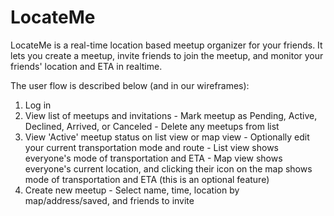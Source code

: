 LocateMe
========

LocateMe is a real-time location based meetup organizer for your friends.  It lets you create a meetup, invite friends to join the meetup, and monitor your friends' location and ETA in realtime.

The user flow is described below (and in our wireframes):

1.  Log in
2.  View list of meetups and invitations
         - Mark meetup as Pending, Active, Declined, Arrived, or Canceled
         - Delete any meetups from list
3.  View 'Active' meetup status on list view or map view
         - Optionally edit your current transportation mode and route
         - List view shows everyone's mode of transportation and ETA
         - Map view shows everyone's current location, and clicking their icon on the map shows mode of transportation and ETA (this is an optional feature)
4.  Create new meetup
         - Select name, time, location by map/address/saved, and friends to invite